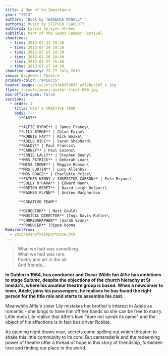 ```yaml
---
title: A Man of No Importance
year: "2013"
authors: "Book by TERRENCE MCNALLY "
authors2: Music by STEPHEN FLAHERTY
authors3: Lyrics by Lynn Ahrens
subtitle: Part of the Sedos Summer Festival
showtimes:
  - time: 2013-07-23 19:30
  - time: 2013-07-24 19:30
  - time: 2013-07-25 19:30
  - time: 2013-07-26 19:30
  - time: 2013-07-27 19:30
  - time: 2013-07-27 14:30
showtime-summary: 23-27 July 2013
venue: Bridewell Theatre
primary-color: "#456c35"
header-image: /assets/9348959835_a9f2bcc147_k.jpg
flyer: /assets/amoni-poster-final-600.jpg
box-office-open: false
sections:
  - order: 1
    title: CAST & CREATIVE TEAM
    body: |-
      **CAST**

      **ALFIE BYRNE** | James Franey\
      **LILY BYRNE** | Chloë Faine\
      **ROBBIE FAY** | Rick Woska\
      **ADELE RICE** | Sarah Shephard\
      **BALDY** | Paul Francis\
      **CARNEY** | Paul Cozens\
      **ERNIE LALLY** | Stephen Beeny\
      **MRS PATRICK** | Deborah Lean\
      **MISS CROWE** | Maggie Robson\
      **MRS CURTIN** | Lucy Allenby\
      **MRS GRACE** | Charlotte Price\
      **FATHER KENNY / INSPECTOR CARSON** | Pete Bryans\
      **SULLY O'HARA** | Edward Mann\
      **BRETON BERET** | David Leigh Delport\
      **RASHER FLYNN** | Andrew Macpherson

      **CREATIVE TEAM**

      **DIRECTOR** | Matt Gould\
      **MUSICAL DIRECTOR** |Inga Davis-Rutter\
      **CHOREOGRAPHER** |Sarah Evans\
      **PRODUCER** |Pippa Roome
RedirectFrom:
  - 2013/amanofnoimportance.htm
---
```

> What we had was something.\
> What we had was rare.\
> Poetry and art in the air.\
> And friends…

**In Dublin in 1964, bus conductor and Oscar Wilde fan Alfie has ambitions to stage *Salome*, despite the objections of the church hierachy at St Imelda's, where his amateur theatre group is based. When a newcomer to town, Adele, joins his passengers, he realises he has found the right person for the title role and starts to assemble his cast.**

Meanwhile Alfie's sister Lily mistakes her brother's interest in Adele as romantic - she longs to have him off her hands so she can be free to marry. Little does Lily realise that Alfie's love "dare not speak its name" and the object of his affections is in fact bus driver Robbie.

As opening night draws near, secrets come spilling out which threaten to shake this little community to its core. But camaraderie and the redeeming power of theatre offer a thread of hope in this story of friendship, forbidden love and finding our place in the world.